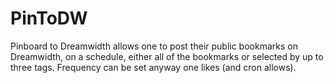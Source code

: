 PinToDW
=======

Pinboard to Dreamwidth allows one to post their public bookmarks on Dreamwidth, on a schedule, either all of the bookmarks or selected by up to three tags. Frequency can be set anyway one likes (and cron allows).